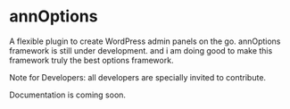 # annOptions
A flexible plugin to create WordPress admin panels on the go.
annOptions framework is still under development. and i am doing good to make this framework truly the best options framework.

Note for Developers: all developers are specially invited to contribute. 

Documentation is coming soon.
